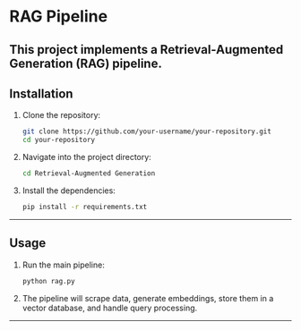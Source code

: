 # RAG Pipeline

This project implements a Retrieval-Augmented Generation (RAG) pipeline.
---

## Installation

1. Clone the repository:
   ```bash
   git clone https://github.com/your-username/your-repository.git  
   cd your-repository
   ```

2. Navigate into the project directory:
   ```bash
   cd Retrieval-Augmented Generation
   ```

3. Install the dependencies:
   ```bash
   pip install -r requirements.txt
   ```

---

## Usage

1. Run the main pipeline:
   ```bash
   python rag.py
   ```

2. The pipeline will scrape data, generate embeddings, store them in a vector database, and handle query processing.

---
